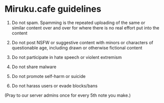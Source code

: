 # Miruku.cafe guidelines

1. Do not spam. Spamming is the repeated uploading of the same or similar content over and over for where there is no real effort put into the content

2. Do not post NSFW or suggestive content with minors or characters of questionable age, including drawn or otherwise fictional content

3. Do not participate in hate speech or violent extremism
 
4. Do not share malware

5. Do not promote self-harm or suicide

6. Do not harass users or evade blocks/bans


(Pray to our server admins once for every 5th note you make.)
